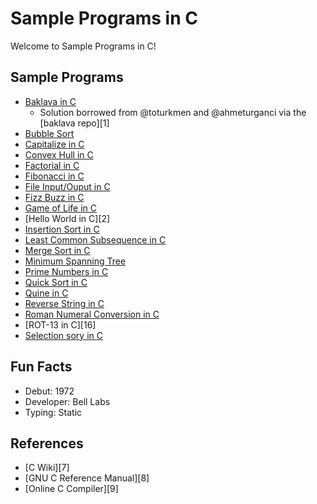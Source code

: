 # Sample Programs in C

Welcome to Sample Programs in C!

## Sample Programs

- [Baklava in C][10]
  - Solution borrowed from @toturkmen and @ahmeturganci via the [baklava repo][1]
- [Bubble Sort][14]
- [Capitalize in C][15]
- [Convex Hull in C][12]
- [Factorial in C][13]
- [Fibonacci in C][11]
- [File Input/Ouput in C][5]
- [Fizz Buzz in C][4]
- [Game of Life in C][6]
- [Hello World in C][2]
- [Insertion Sort in C][19]
- [Least Common Subsequence in C][21]
- [Merge Sort in C][18]
- [Minimum Spanning Tree][21]
- [Prime Numbers in C][17]
- [Quick Sort in C][24]
- [Quine in C][20]
- [Reverse String in C][3]
- [Roman Numeral Conversion in C][21]
- [ROT-13 in C][16]
- [Selection sory in C][25]

## Fun Facts

- Debut: 1972
- Developer: Bell Labs
- Typing: Static

## References

- [C Wiki][7]
- [GNU C Reference Manual][8]
- [Online C Compiler][9]

[baklava-repo]: https://github.com/toturkmen/baklava
[c-wiki]: https://en.wikipedia.org/wiki/C_(programming_language)
[c-manual]: https://www.gnu.org/software/gnu-c-manual/
[c-online-manual]: https://www.onlinegdb.com/online_c_compiler

[hello-world-article]: https://therenegadecoder.com/code/hello-world-in-c/

[3]: https://github.com/TheRenegadeCoder/sample-programs-website/issues/226
[4]: https://github.com/TheRenegadeCoder/sample-programs-website/issues/217
[5]: https://github.com/TheRenegadeCoder/sample-programs-website/issues/203
[6]: https://github.com/TheRenegadeCoder/sample-programs-website/issues/211
[10]: https://github.com/TheRenegadeCoder/sample-programs-website/issues/198
[11]: https://github.com/TheRenegadeCoder/sample-programs-website/issues/176
[13]: https://github.com/TheRenegadeCoder/sample-programs-website/issues/77
[12]: https://github.com/TheRenegadeCoder/sample-programs-website/issues/78
[14]: https://github.com/TheRenegadeCoder/sample-programs-website/issues/37

[15]: https://github.com/TheRenegadeCoder/sample-programs/issues/1273
[17]: https://github.com/TheRenegadeCoder/sample-programs/issues/1277
[18]: https://github.com/TheRenegadeCoder/sample-programs/issues/1267
[19]: https://github.com/TheRenegadeCoder/sample-programs/issues/1266
[20]: https://github.com/TheRenegadeCoder/sample-programs/issues/1274
[21]: https://sample-programs.therenegadecoder.com/projects/longest-common-subsequence/
[22]: https://sample-programs.therenegadecoder.com/projects/minimum-spanning-tree/
[23]: https://sample-programs.therenegadecoder.com/projects/roman-numeral-conversion/
[24]: https://sample-programs.therenegadecoder.com/projects/quick-sort/
[25]: https://github.com/TheRenegadeCoder/sample-programs/issues/1272

